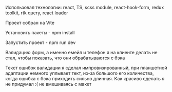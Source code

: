 Использовал технологии: react, TS, scss module, react-hook-form, redux toolkit, rtk query, react loader

Проект собран на Vite

Установить пакеты - npm install

Запустить проект - npm run dev

Валидацию форм, а именно емейл и телефон я на клиенте делать не стал, чтобы показать, что они обрабатываются с бэка

Текст ошибок валидации я сделал импровизированный, при планшетной адаптации немного уплывает тект, из-за большого его количества,
когда ошибка с бэка приходить сильно длинная. Как красиво сделать я не придумал :( не вмешиваясь с макет 


